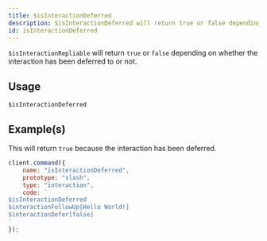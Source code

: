 ```yaml
---
title: $isInteractionDeferred
description: $isInteractionDeferred will return true or false depending on whether the interaction has been deferred to or not.
id: isInteractionDeferred
---
```


`$isInteractionRepliable` will return `true` or `false` depending on whether the interaction has been deferred to or not.

## Usage

```aoi
$isInteractionDeferred
```

## Example(s)

This will return `true` because the interaction has been deferred.

```js
client.command({
    name: "isInteractionDeferred",
    prototype: "slash",
    type: "interaction",
    code: `
$isInteractionDeferred
$interactionFollowUp[Hello World!]
$interactionDefer[false]
`
});
```
